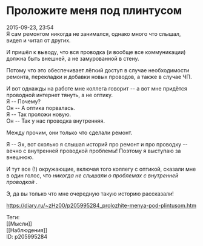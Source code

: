 Проложите меня под плинтусом
=============================

   
 2015-09-23, 23:54   
  Я сам ремонтом никогда не занимался, однако много что слышал, видел и читал от других.   
   
 И пришёл к выводу, что вся проводка (и вообще все коммуникации) должна быть внешней, а не замурованной в стену.   
   
 Потому что это обеспечивает лёгкий доступ в случае необходимости ремонта, перекладки и добавки новых проводов, а также в случае ЧП.   
   
 И вот однажды на работе мне коллега говорит -- а вот мне придётся проводной интернет тянуть, а не оптику.   
 Я -- Почему?   
 Он -- А оптика порвалась.   
 Я -- Так проложи новую.   
 Он -- Так у нас проводка внутренняя.   
   
 Между прочим, они только что сделали ремонт.   
   
 Я -- Эх, вот сколько я слышал историй про ремонт и про проводку -- вечно с внутренней проводкой проблемы! Поэтому я выступаю за внешнюю.   
   
 И тут все (!) окружающие, включая того коллегу с оптикой, сказали мне в один голос, что  *никогда не слышали о проблемах с внутренней проводкой*  .   
   
 Э, да вы только что мне очередную такую историю рассказали!   
    
 <https://diary.ru/~zHz00/p205995284_prolozhite-menya-pod-plintusom.htm>   
   
 Теги:   
 [[Мысли]]   
 [[Наблюдения]]   
 ID: p205995284